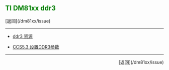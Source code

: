 ## <font color="green">TI DM81xx ddr3</font> ##

<p align="left">
[返回](/dm81xx/issue)
<p>
<hr />

*	[ddr3 资源](http://192.168.0.239/gitweb/?p=repositories/dm814x/dm814x-dev.git;a=tree;f=doc/ddr;h=e514b00e3dcfadff2d8a01d4064f1560bc24a18f;hb=6c2896d6e93bd5cda2562529a6d7baaf600f99eb)

*	[CCS5.3 设置DDR3参数](./ccs)

<hr />
<p align="right">
[返回](/dm81xx/issue)
<p>

